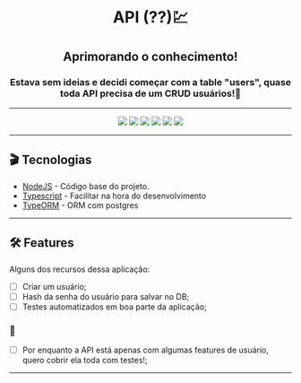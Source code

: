 <div align="center">
  <h1>API (??)💹</h1>
</div>

<h2 align="center" >Aprimorando o conhecimento!</h2>
<h3 align="center">Estava sem ideias e decidi começar com a table "users", quase toda API precisa de um CRUD usuários!💜</h3>
<hr />

<div align="center">
<img src="https://img.shields.io/badge/npm-8.1.2-green" />
<img src="https://img.shields.io/badge/node-16.13.1-green" />
<img src="https://img.shields.io/badge/typeorm-0.2.41-9cf" />
<img src="https://img.shields.io/badge/jsonwebtoken-8.5.1-7159c1" />
<img src="https://img.shields.io/badge/typescript-4.5.4-7159c1" />
<img src="https://img.shields.io/badge/docker-9cf" />
</div>
<hr/>

<h2> 🎬 Tecnologias</h2>
 
<ul>
  <li><a target="_blank" href="https://nodejs.org/pt-br/" >NodeJS</a> - Código base do projeto.</li>
  <li><a target="_blank" href="https://www.typescriptlang.org/" >Typescript</a> - Facilitar na hora do desenvolvimento</li>
  <li><a href="https://typeorm.io/#/">TypeORM</a> - ORM com postgres</li>
</ul>
<hr/>

<h2> 🛠 Features</h2>

<p>Alguns dos recursos dessa aplicação:</p>

-   [ ] Criar um usuário;
-   [ ] Hash da senha do usuário para salvar no DB;
-   [ ] Testes automatizados em boa parte da aplicação;

<h3> 🚨</h3>

-   [ ] Por enquanto a API está apenas com algumas features de usuário, quero cobrir ela toda com testes!;

<hr/>
